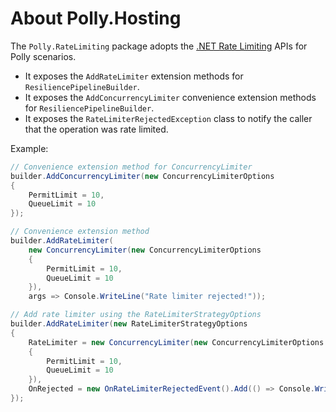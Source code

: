 # About Polly.Hosting

The `Polly.RateLimiting` package adopts the [.NET Rate Limiting](https://devblogs.microsoft.com/dotnet/announcing-rate-limiting-for-dotnet/) APIs for Polly scenarios.

- It exposes the `AddRateLimiter` extension methods for `ResiliencePipelineBuilder`.
- It exposes the `AddConcurrencyLimiter` convenience extension methods for `ResiliencePipelineBuilder`.
- It exposes the `RateLimiterRejectedException` class to notify the caller that the operation was rate limited.

Example:

``` csharp
// Convenience extension method for ConcurrencyLimiter
builder.AddConcurrencyLimiter(new ConcurrencyLimiterOptions
{
    PermitLimit = 10,
    QueueLimit = 10
});

// Convenience extension method
builder.AddRateLimiter(
    new ConcurrencyLimiter(new ConcurrencyLimiterOptions
    {
        PermitLimit = 10,
        QueueLimit = 10
    }),
    args => Console.WriteLine("Rate limiter rejected!"));

// Add rate limiter using the RateLimiterStrategyOptions
builder.AddRateLimiter(new RateLimiterStrategyOptions
{
    RateLimiter = new ConcurrencyLimiter(new ConcurrencyLimiterOptions
    {
        PermitLimit = 10,
        QueueLimit = 10
    }),
    OnRejected = new OnRateLimiterRejectedEvent().Add(() => Console.WriteLine("Rate limiter rejected!"))
});
```

